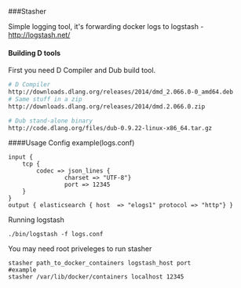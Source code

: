 ###Stasher

Simple logging tool, it's forwarding docker logs to logstash - http://logstash.net/

#### Building D tools

First you need D Compiler and Dub build tool.

```sh
# D Compiler
http://downloads.dlang.org/releases/2014/dmd_2.066.0-0_amd64.deb
# Same stuff in a zip
http://downloads.dlang.org/releases/2014/dmd.2.066.0.zip

# Dub stand-alone binary
http://code.dlang.org/files/dub-0.9.22-linux-x86_64.tar.gz
```

####Usage
Config example(logs.conf)
```
input { 
	tcp {
		codec => json_lines {
      			charset => "UTF-8"} 
                port => 12345 
	} 
} 
output { elasticsearch { host  => "elogs1" protocol => "http"} }
```
Running logstash
```
./bin/logstash -f logs.conf
```
You may need root priveleges to run stasher
```
stasher path_to_docker_containers logstash_host port
#example
stasher /var/lib/docker/containers localhost 12345
```